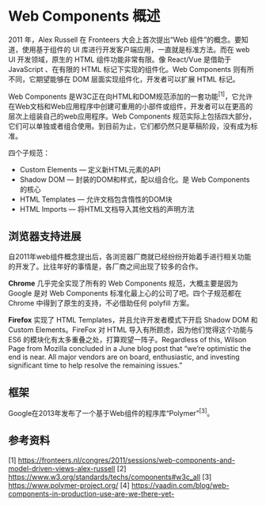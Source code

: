# Web Components 概述

2011 年，Alex Russell 在 Fronteers 大会上首次提出“Web 组件”的概念。要知道，使用基于组件的 UI 库进行开发客户端应用，一直就是标准方法。而在 web UI 开发领域，原生的 HTML 组件功能非常有限。像 React/Vue 是借助于 JavaScript 、在有限的 HTML 标记下实现的组件化。Web Components 则有所不同，它期望能够在 DOM 层面实现组件化，开发者可以扩展 HTML 标记。

Web Components 是W3C正在向HTML和DOM规范添加的一套功能<sup>[1]</sup>，它允许在Web文档和Web应用程序中创建可重用的小部件或组件，开发者可以在更高的层次上组装自己的web应用程序。Web Components 规范实际上包括四大部分，它们可以单独或者组合使用。到目前为止，它们都仍然只是草稿阶段，没有成为标准。

四个子规范：

+ Custom Elements  —  定义新HTML元素的API
+ Shadow DOM       —  封装的DOM和样式，配以组合化。是 Web Components 的核心
+ HTML Templates   —  允许文档包含惰性的DOM块
+ HTML Imports     —  将HTML文档导入其他文档的声明方法


## 浏览器支持进展

自2011年web组件概念提出后，各浏览器厂商就已经纷纷开始着手进行相关功能的开发了。比往年好的事情是，各厂商之间出现了较多的合作。

**Chrome** 几乎完全实现了所有的 Web Components 规范，大概主要是因为 Google 是对 Web Components 标准化最上心的公司了吧。四个子规范都在 Chrome 中得到了原生的支持，不必借助任何 polyfill 方案。

**Firefox** 实现了 HTML Templates，并且允许开发者模式下开启 Shadow DOM 和 Custom Elements。FireFox 对 HTML 导入有所顾虑，因为他们觉得这个功能与 ES6 的模块化有太多重叠之处，打算观望一阵子。Regardless of this, Wilson Page from Mozilla concluded in a June blog post that “we’re optimistic the end is near. All major vendors are on board, enthusiastic, and investing significant time to help resolve the remaining issues.”

## 框架

Google在2013年发布了一个基于Web组件的程序库“Polymer”<sup>[3]</sup>。

## 参考资料

[1] https://fronteers.nl/congres/2011/sessions/web-components-and-model-driven-views-alex-russell
[2] https://www.w3.org/standards/techs/components#w3c_all
[3] https://www.polymer-project.org/
[4] https://vaadin.com/blog/web-components-in-production-use-are-we-there-yet-